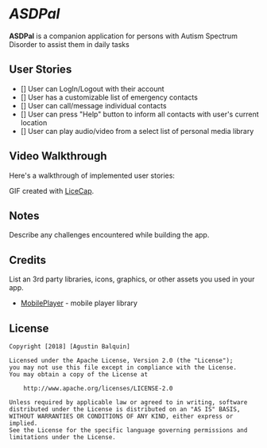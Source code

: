 # *ASDPal*

**ASDPal** is a companion application for persons with Autism Spectrum Disorder to assist them in daily tasks

## User Stories

- [] User can LogIn/Logout with their account
- [] User has a customizable list of emergency contacts
- [] User can call/message individual contacts
- [] User can press "Help" button to inform all contacts with user's current location
- [] User can play audio/video from a select list of personal media library

## Video Walkthrough

Here's a walkthrough of implemented user stories:

GIF created with [LiceCap](http://www.cockos.com/licecap/).

## Notes

Describe any challenges encountered while building the app.

## Credits

List an 3rd party libraries, icons, graphics, or other assets you used in your app.

- [MobilePlayer](https://github.com/mobileplayer/mobileplayer-ios) - mobile player library

## License

    Copyright [2018] [Agustin Balquin]

    Licensed under the Apache License, Version 2.0 (the "License");
    you may not use this file except in compliance with the License.
    You may obtain a copy of the License at

        http://www.apache.org/licenses/LICENSE-2.0

    Unless required by applicable law or agreed to in writing, software
    distributed under the License is distributed on an "AS IS" BASIS,
    WITHOUT WARRANTIES OR CONDITIONS OF ANY KIND, either express or implied.
    See the License for the specific language governing permissions and
    limitations under the License.
